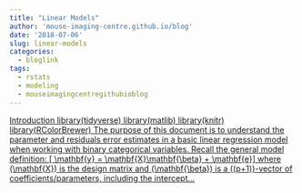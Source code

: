```yaml
---
title: "Linear Models"
author: 'mouse-imaging-centre.github.io/blog'
date: '2018-07-06'
slug: linear-models
categories:
  - bloglink
tags:
  - rstats
  - modeling
  - mouseimagingcentregithubioblog
---
```


[Introduction library(tidyverse) library(matlib) library(knitr) library(RColorBrewer) The purpose of this document is to understand the parameter and residuals error estimates in a basic linear regression model when working with binary categorical variables. Recall the general model definition: \[ \mathbf{y} = \mathbf{X}\mathbf{\beta} + \mathbf{e}\] where \(\mathbf{X}\) is the design matrix and \(\mathbf{\beta}\) is a \((p+1)\)-vector of coefficients/parameters, including the intercept...<click to read more>](https://mouse-imaging-centre.github.io/blog/blog/post/2018-07-06_linearmodelserrors/)


